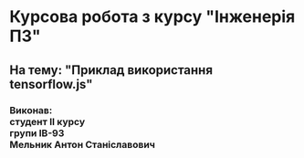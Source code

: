 # Курсова робота з курсу "Інженерія ПЗ"

<h2>На тему: "Приклад використання tensorflow.js"</h2>

<h3> 
    Виконав:<br>
    студент II курсу<br>
    групи ІВ-93<br>
    Мельник Антон Станіславович
</h3>
